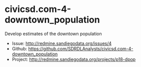 civicsd.com-4-downtown_population
=================================

Develop estimates of the downtown population

* Issue: http://redmine.sandiegodata.org/issues/4
* Github: https://github.com/SDRDLAnalysts/civicsd.com-4-downtown_population
* Project: http://redmine.sandiegodata.org/projects/p18-dpop
